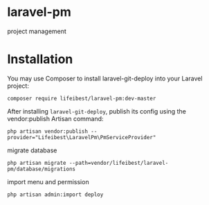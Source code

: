 # laravel-pm
project management

# Installation

You may use Composer to install laravel-git-deploy into your Laravel project:

```shell
composer require lifeibest/laravel-pm:dev-master

```

After installing `laravel-git-deploy`, publish its config using the vendor:publish Artisan command:

```shell
php artisan vendor:publish --provider="Lifeibest\LaravelPm\PmServiceProvider"
```


migrate database

```shell
php artisan migrate --path=vendor/lifeibest/laravel-pm/database/migrations
```

import menu and permission

```shell
php artisan admin:import deploy
```
